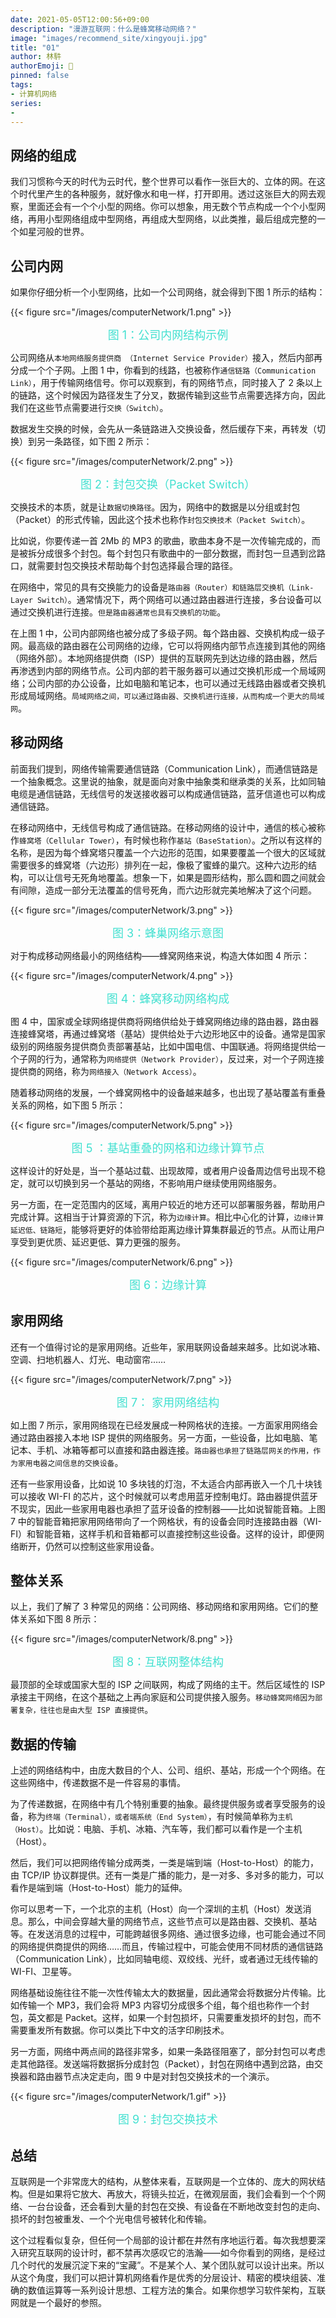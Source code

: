 ```yaml
---
date: 2021-05-05T12:00:56+09:00
description: "漫游互联网：什么是蜂窝移动网络？"
image: "images/recommend_site/xingyouji.jpg"
title: "01"
author: 林䭽
authorEmoji: 🎅
pinned: false
tags:
- 计算机网络
series:
- 
---
```


## 网络的组成
我们习惯称今天的时代为云时代，整个世界可以看作一张巨大的、立体的网。在这个时代里产生的各种服务，就好像水和电一样，打开即用。透过这张巨大的网去观察，里面还会有一个个小型的网络。你可以想象，用无数个节点构成一个个小型网络，再用小型网络组成中型网络，再组成大型网络，以此类推，最后组成完整的一个如星河般的世界。

## 公司内网
如果你仔细分析一个小型网络，比如一个公司网络，就会得到下图 1 所示的结构：

{{< figure src="/images/computerNetwork/1.png" >}}

<font color=GreenYellow size=3 >  </font>

<center><font color=Turquoise size=4>图 1：公司内网结构示例</font></center>
    
<font color=GreenYellow size=3 ></font>

公司网络从``本地网络服务提供商 （Internet Service Provider）``接入，然后内部再分成一个个子网。上图 1 中，你看到的线路，也被称作``通信链路（Communication Link）``，用于传输网络信号。你可以观察到，有的网络节点，同时接入了 2 条以上的链路，这个时候因为路径发生了分叉，数据传输到这些节点需要选择方向，因此我们在这些节点需要进行``交换（Switch）``。

数据发生交换的时候，会先从一条链路进入交换设备，然后缓存下来，再转发（切换）到另一条路径，如下图 2 所示：

{{< figure src="/images/computerNetwork/2.png" >}}

<font color=GreenYellow size=3 >  </font>

<center><font color=Turquoise size=4>图 2：封包交换（Packet Switch）</font></center>
    
<font color=GreenYellow size=3 ></font>

交换技术的本质，就是让``数据切换路径``。因为，网络中的数据是以分组或封包（Packet）的形式传输，因此这个技术也称作``封包交换技术（Packet Switch）``。

比如说，你要传递一首 2Mb 的 MP3 的歌曲，歌曲本身不是一次传输完成的，而是被拆分成很多个封包。每个封包只有歌曲中的一部分数据，而封包一旦遇到岔路口，就需要封包交换技术帮助每个封包选择最合理的路径。

在网络中，常见的具有交换能力的设备是``路由器（Router）和链路层交换机（Link-Layer Switch）``。通常情况下，两个网络可以通过路由器进行连接，多台设备可以通过交换机进行连接。``但是路由器通常也具有交换机的功能``。

在上图 1 中，公司内部网络也被分成了多级子网。每个路由器、交换机构成一级子网。最高级的路由器在公司网络的边缘，它可以将网络内部节点连接到其他的网络（网络外部）。本地网络提供商（ISP）提供的互联网先到达边缘的路由器，然后再渗透到内部的网络节点。公司内部的若干服务器可以通过交换机形成一个局域网络；公司内部的办公设备，比如电脑和笔记本，也可以通过无线路由器或者交换机形成局域网络。``局域网络之间，可以通过路由器、交换机进行连接，从而构成一个更大的局域网``。

## 移动网络
前面我们提到，网络传输需要通信链路（Communication Link），而通信链路是一个抽象概念。这里说的抽象，就是面向对象中抽象类和继承类的关系，比如同轴电缆是通信链路，无线信号的发送接收器可以构成通信链路，蓝牙信道也可以构成通信链路。

在移动网络中，无线信号构成了通信链路。在移动网络的设计中，通信的核心被称作``蜂窝塔（Cellular Tower）``，有时候也称作``基站（BaseStation）``。之所以有这样的名称，是因为每个蜂窝塔只覆盖一个六边形的范围，如果要覆盖一个很大的区域就需要很多的蜂窝塔（六边形）排列在一起，像极了蜜蜂的巢穴。这种六边形的结构，可以让信号无死角地覆盖。想象一下，如果是圆形结构，那么圆和圆之间就会有间隙，造成一部分无法覆盖的信号死角，而六边形就完美地解决了这个问题。

{{< figure src="/images/computerNetwork/3.png" >}}

<font color=GreenYellow size=3 >  </font>

<center><font color=Turquoise size=4>图 3：蜂巢网络示意图</font></center>
    
<font color=GreenYellow size=3 ></font>

对于构成移动网络最小的网络结构——蜂窝网络来说，构造大体如图 4 所示：

{{< figure src="/images/computerNetwork/4.png" >}}

<font color=GreenYellow size=3 >  </font>

<center><font color=Turquoise size=4>图 4：蜂窝移动网络构成</font></center>
    
<font color=GreenYellow size=3 ></font>

图 4 中，国家或全球网络提供商将网络供给处于蜂窝网络边缘的路由器，路由器连接蜂窝塔，再通过蜂窝塔（基站）提供给处于六边形地区中的设备。通常是国家级别的网络服务提供商负责部署基站，比如中国电信、中国联通。将网络提供给一个子网的行为，通常称为``网络提供（Network Provider）``，反过来，对一个子网连接提供商的网络，称为``网络接入（Network Access）``。

随着移动网络的发展，一个蜂窝网格中的设备越来越多，也出现了基站覆盖有重叠关系的网格，如下图 5 所示：

{{< figure src="/images/computerNetwork/5.png" >}}

<font color=GreenYellow size=3 >  </font>

<center><font color=Turquoise size=4>图 5 ：基站重叠的网格和边缘计算节点</font></center>
    
<font color=GreenYellow size=3 ></font>

这样设计的好处是，当一个基站过载、出现故障，或者用户设备周边信号出现不稳定，就可以切换到另一个基站的网络，不影响用户继续使用网络服务。

另一方面，在一定范围内的区域，离用户较近的地方还可以部署服务器，帮助用户完成计算。这相当于计算资源的下沉，称为``边缘计算``。相比中心化的计算，``边缘计算延迟低、链路短``，能够将更好的体验带给距离边缘计算集群最近的节点。从而让用户享受到更优质、延迟更低、算力更强的服务。

{{< figure src="/images/computerNetwork/6.png" >}}

<font color=GreenYellow size=3 >  </font>

<center><font color=Turquoise size=4>图 6：边缘计算</font></center>
    
<font color=GreenYellow size=3 ></font>

## 家用网络
还有一个值得讨论的是家用网络。近些年，家用联网设备越来越多。比如说冰箱、空调、扫地机器人、灯光、电动窗帘……

{{< figure src="/images/computerNetwork/7.png" >}}

<font color=GreenYellow size=3 >  </font>

<center><font color=Turquoise size=4>图 7： 家用网络结构</font></center>
    
<font color=GreenYellow size=3 ></font>

如上图 7 所示，家用网络现在已经发展成一种网格状的连接。一方面家用网络会通过路由器接入本地 ISP 提供的网络服务。另一方面，一些设备，比如电脑、笔记本、手机、冰箱等都可以直接和路由器连接。``路由器也承担了链路层网关的作用，作为家用电器之间信息的交换设备``。

还有一些家用设备，比如说 10 多块钱的灯泡，不太适合内部再嵌入一个几十块钱可以接收 WI-FI 的芯片，这个时候就可以考虑用蓝牙控制电灯。路由器提供蓝牙不现实，因此一些家用电器也承担了蓝牙设备的控制器——比如说智能音箱。上图 7 中的智能音箱把家用网络带向了一个网格状，有的设备会同时连接路由器（WI-FI）和智能音箱，这样手机和音箱都可以直接控制这些设备。这样的设计，即便网络断开，仍然可以控制这些家用设备。

## 整体关系

以上，我们了解了 3 种常见的网络：公司网络、移动网络和家用网络。它们的整体关系如下图 8 所示：

{{< figure src="/images/computerNetwork/8.png" >}}

<font color=GreenYellow size=3 >  </font>

<center><font color=Turquoise size=4>图 8：互联网整体结构</font></center>
    
<font color=GreenYellow size=3 ></font>

最顶部的全球或国家大型的 ISP 之间联网，构成了网络的主干。然后区域性的 ISP 承接主干网络，在这个基础之上再向家庭和公司提供接入服务。``移动蜂窝网络因为部署复杂，往往也是由大型 ISP 直接提供``。

## 数据的传输

上述的网络结构中，由庞大数目的个人、公司、组织、基站，形成一个个网络。在这些网络中，传递数据不是一件容易的事情。

为了传递数据，在网络中有几个特别重要的抽象。最终提供服务或者享受服务的设备，称为``终端（Terminal），或者端系统（End System）``，有时候简单称为``主机（Host）``。比如说：电脑、手机、冰箱、汽车等，我们都可以看作是一个主机（Host）。

然后，我们可以把网络传输分成两类，一类是端到端（Host-to-Host）的能力，由 TCP/IP 协议群提供。还有一类是广播的能力，是一对多、多对多的能力，可以看作是端到端（Host-to-Host）能力的延伸。

你可以思考一下，一个北京的主机（Host）向一个深圳的主机（Host）发送消息。那么，中间会穿越大量的网络节点，这些节点可以是路由器、交换机、基站等。在发送消息的过程中，可能跨越很多网络、通过很多边缘，也可能会通过不同的网络提供商提供的网络……而且，传输过程中，可能会使用不同材质的通信链路（Communication Link），比如同轴电缆、双绞线、光纤，或者通过无线传输的 WI-FI、卫星等。

网络基础设施往往不能一次性传输太大的数据量，因此通常会将数据分片传输。比如传输一个 MP3，我们会将 MP3 内容切分成很多个组，每个组也称作一个封包，英文都是 Packet。这样，如果一个封包损坏，只需要重发损坏的封包，而不需要重发所有数据。你可以类比下中文的活字印刷技术。

另一方面，网络中两点间的路径非常多，如果一条路径阻塞了，部分封包可以考虑走其他路径。发送端将数据拆分成封包（Packet），封包在网络中遇到岔路，由交换器和路由器节点决定走向，图 9 中是对封包交换技术的一个演示。

{{< figure src="/images/computerNetwork/1.gif" >}}

<font color=GreenYellow size=3 >  </font>

<center><font color=Turquoise size=4>图 9：封包交换技术</font></center>
    
<font color=GreenYellow size=3 ></font>

## 总结
互联网是一个非常庞大的结构，从整体来看，互联网是一个立体的、庞大的网状结构。但是如果将它放大、再放大，将镜头拉近，在微观层面，我们会看到一个个网络、一台台设备，还会看到大量的封包在交换、有设备在不断地改变封包的走向、损坏的封包被重发、一个个光电信号被转化和传输。

这个过程看似复杂，但任何一个局部的设计都在井然有序地运行着。每次我想要深入研究互联网的设计时，都不禁再次感叹它的浩瀚——如今你看到的网络，是经过几个时代的发展沉淀下来的“宝藏”。不是某个人、某个团队就可以设计出来。所以从这个角度，我们可以把计算机网络看作是优秀的分层设计、精密的模块组装、准确的数值运算等一系列设计思想、工程方法的集合。如果你想学习软件架构，互联网就是一个最好的参照。